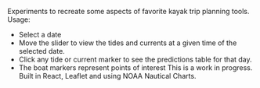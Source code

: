 Experiments to recreate some aspects of favorite kayak trip planning tools.
Usage:

- Select a date
- Move the slider to view the tides and currents at a given time of the selected date.
- Click any tide or current marker to see the predictions table for that day.
- The boat markers represent points of interest
  This is a work in progress. Built in React, Leaflet and using NOAA Nautical Charts.
